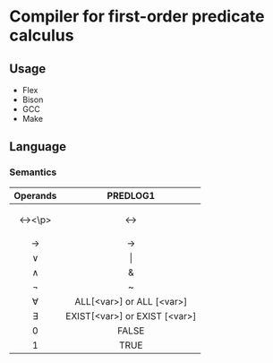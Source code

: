 <!--Copyright Andrik Seeger 2022-->

# Compiler for first-order predicate calculus



## Usage

* Flex 
* Bison
* GCC
* Make

## Language
### Semantics
Operands  | PREDLOG1
:-------------: | :-------------:
<p>↔<\p>  | <->
→  | ->
∨  | \\|
∧  | &
¬  | ~
∀<var>  | ALL[\<var\>] or ALL [\<var\>]
∃<var>  | EXIST[\<var\>] or EXIST [\<var\>]
0  | FALSE
1  | TRUE
